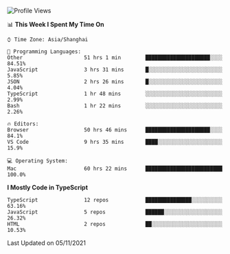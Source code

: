 <!--START_SECTION:waka-->
![Profile Views](http://img.shields.io/badge/Profile%20Views-0-blue)

📊 **This Week I Spent My Time On** 

```text
⌚︎ Time Zone: Asia/Shanghai

💬 Programming Languages: 
Other                    51 hrs 1 min        █████████████████████░░░░   84.51% 
JavaScript               3 hrs 31 mins       █░░░░░░░░░░░░░░░░░░░░░░░░   5.85% 
JSON                     2 hrs 26 mins       █░░░░░░░░░░░░░░░░░░░░░░░░   4.04% 
TypeScript               1 hr 48 mins        ░░░░░░░░░░░░░░░░░░░░░░░░░   2.99% 
Bash                     1 hr 22 mins        ░░░░░░░░░░░░░░░░░░░░░░░░░   2.26%

🔥 Editors: 
Browser                  50 hrs 46 mins      █████████████████████░░░░   84.1% 
VS Code                  9 hrs 35 mins       ████░░░░░░░░░░░░░░░░░░░░░   15.9%

💻 Operating System: 
Mac                      60 hrs 22 mins      █████████████████████████   100.0%

```

**I Mostly Code in TypeScript** 

```text
TypeScript               12 repos            ███████████████░░░░░░░░░░   63.16% 
JavaScript               5 repos             ██████░░░░░░░░░░░░░░░░░░░   26.32% 
HTML                     2 repos             ██░░░░░░░░░░░░░░░░░░░░░░░   10.53%

```



 Last Updated on 05/11/2021
<!--END_SECTION:waka-->
